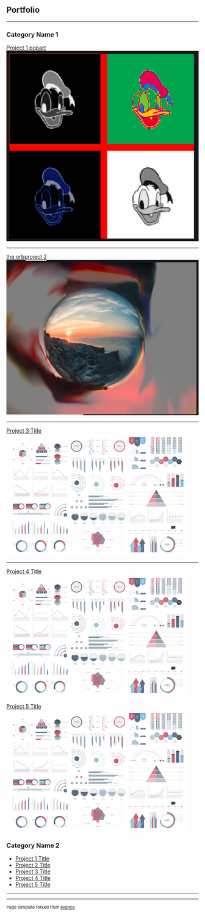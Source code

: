 ## Portfolio

---

### Category Name 1 

[Project 1 popart](/sample_page)
<img src="images/popart.png?raw=true"/>

---
[the orbproject 2](/pdf/sample_presentation.pdf)
<img src="images/the orb .png?raw=true"/>

---
[Project 3 Title](http://example.com/)
<img src="images/dummy_thumbnail.jpg?raw=true"/>

---
[Project 4 Title](http://example.com/)
<img src="images/dummy_thumbnail.jpg?raw=true"/>

[Project 5 Title](http://example.com/)
<img src="images/dummy_thumbnail.jpg?raw=true"/>
### Category Name 2

- [Project 1 Title](http://example.com/)
- [Project 2 Title](http://example.com/)
- [Project 3 Title](http://example.com/)
- [Project 4 Title](http://example.com/)
- [Project 5 Title](http://example.com/)

---




---
<p style="font-size:11px">Page template forked from <a href="https://github.com/evanca/quick-portfolio">evanca</a></p>
<!-- Remove above link if you don't want to attibute -->
